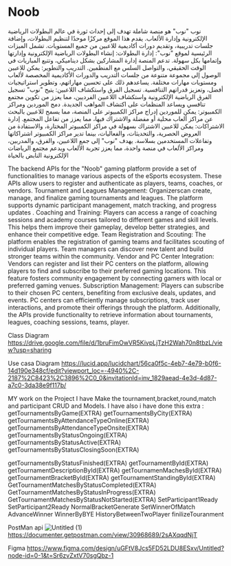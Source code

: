 
# Noob
نوب
"نوب" هو منصة شاملة تهدف إلى إحداث ثورة في عالم البطولات الرياضية الإلكترونية وإدارة الألعاب. يقدم هذا الموقع مركزًا موحدًا لتنظيم البطولات، وإضافة جلسات تدريبية، وتقديم دورات أكاديمية للاعبين من جميع المستويات.
تشمل الميزات الرئيسية لموقع "نوب":
إدارة البطولات: إنشاء البطولات الرياضية الإلكترونية وإدارتها وإتمامها بكل سهولة. تدعم المنصة إدارة المشاركين بشكل ديناميكي، وتتبع المباريات في الوقت الحقيقي، والتواصل السلس مع المنظمين.
التدريب والتطوير: يمكن للاعبين الوصول إلى مجموعة متنوعة من جلسات التدريب والدورات الأكاديمية المخصصة لألعاب ومستويات مهارات مختلفة. يساعدهم ذلك على تحسين مهاراتهم، وتطوير استراتيجيات أفضل، وتعزيز قدراتهم التنافسية.
تسجيل الفرق واستكشاف اللاعبين: يتيح "نوب" تسجيل الفرق الرياضية الإلكترونية واستكشاف اللاعبين الفرديين، مما يعزز من تكوين مجتمع تنافسي ويساعد المنظمات على اكتشاف المواهب الجديدة.
دمج الموردين ومراكز الكمبيوتر: يمكن للموردين إدراج مراكز الكمبيوتر على المنصة، مما يسمح للاعبين بالبحث عن مراكز ألعاب محلية أو مفضلة والاشتراك فيها، مما يعزز من تفاعل المجتمع.
إدارة الاشتراكات: يمكن للاعبين الاشتراك بسهولة في مراكز الكمبيوتر المختارة، والاستفادة من العروض الحصرية، والتحديثات، والفعاليات، بينما تدير مراكز الكمبيوتر اشتراكاتها وتفاعلات المستخدمين بسلاسة.
يهدف "نوب" إلى جمع اللاعبين، والفرق، والمدربين، ومراكز الألعاب في منصة واحدة، مما يعزز تجربة الألعاب ويدعم مجتمع الرياضات الإلكترونية النابض بالحياة

The backend APIs for the "Noob" gaming platform provide a set of functionalities to manage various aspects of the eSports ecosystem. These APIs allow users to register and authenticate as players, teams, coaches, or vendors.
Tournament and Leagues Management: Organizerscan create, manage, and finalize gaming tournaments and leagues. The platform supports dynamic participant management, match tracking, and progress updates .
Coaching and Training: Players can access a range of coaching sessions and academy courses tailored to different games and skill levels. This helps them improve their gameplay, develop better strategies, and enhance their competitive edge.
Team Registration and Scouting: The platform enables the registration of gaming teams and facilitates scouting of individual players. Team managers can discover new talent and build stronger teams within the community.
Vendor and PC Center Integration: Vendors can register and list their PC centers on the platform, allowing players to find and subscribe to their preferred gaming locations. This feature fosters community engagement by connecting gamers with local or preferred gaming venues.
Subscription Management: Players can subscribe to their chosen PC centers, benefiting from exclusive deals, updates, and events. PC centers can efficiently manage subscriptions, track user interactions, and promote their offerings through the platform.
Additionally, the APIs provide functionality to retrieve information about tournaments, leagues, coaching sessions, teams, player.


Class Diagram 
https://drive.google.com/file/d/1bruFimOwVR5KivpLjTzH2Wah70n8tbzL/view?usp=sharing

Use casa Diagram
https://lucid.app/lucidchart/56ca0f5c-4eb7-4e79-b0f6-14d190e348cf/edit?viewport_loc=-4940%2C-2187%2C8423%2C3896%2C0_0&invitationId=inv_1829aead-4e3d-4d87-a7c0-3da38e9f117b/

MY work on the Project 
I have Make the tournament,bracket,round,match and participant CRUD and Models. 
I have also i have done this extra : 
getTournamentsByGame(EXTRA)
getTournamentsByCity(EXTRA)
getTournamentsByAttendanceTypeOnline(EXTRA)
getTournamentsByAttendanceTypeOnsite(EXTRA)
getTournamentsByStatusOngoing(EXTRA)
getTournamentsByStatusActive(EXTRA)
getTournamentsByStatusClosingSoon(EXTRA)

getTournamentsByStatusFinished(EXTRA)
getTournamentById(EXTRA)
getTournamentDescriptionById(EXTRA)
getTournamenMachesById(EXTRA)
getTournamentBracketById(EXTRA)
getTournamentStandingById(EXTRA)
GetTournamentMatchesByStatusCompleted(EXTRA)
GetTournamentMatchesByStatusInProgress(EXTRA)
GetTournamentMatchesByStatusNotStarted(EXTRA)
SetParticipant1Ready
SetParticipant2Ready
NormalBracketGenerate
SetWinnerOfMatch
AdvanceWinner
WinnerByBYE
HistoryBetweenTwoPlayer
finilizeTouranment



PostMan api
![Untitled (1)](https://github.com/user-attachments/assets/e3ee79e7-eabf-4cd8-b25c-fb4b31d8e012)
https://documenter.getpostman.com/view/30968689/2sAXqqdNjT

Figma 
https://www.figma.com/design/uGFtV8Jcs5FD52LDU8ESxv/Untitled?node-id=0-1&t=Sr6zvZxtV70sgQbz-1



